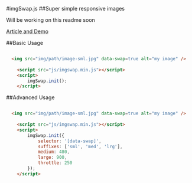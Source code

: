#imgSwap.js
##Super simple responsive images

Will be working on this readme soon

[Article and Demo](http://darbybrown.com/2013/09/09/imgswap-super-simple-responsive-images.html) 


##Basic Usage
```html

  <img src="img/path/image-sml.jpg" data-swap=true alt="my image" />  
  
  	<script src="js/imgswap.min.js"></script>
 	<script>
		imgSwap.init();
	</script>	

```

##Advanced Usage
```html

  <img src="img/path/image-sml.jpg" data-swap=true alt="my image" />  
  
  	<script src="js/imgswap.min.js"></script>
 	<script>
		imgSwap.init({
		    selector: '[data-swap]', 
		    suffixes: ['sml', 'med', 'lrg'], 
		    medium: 480,
		    large: 900,
		    throttle: 250
		});
	</script>	

```